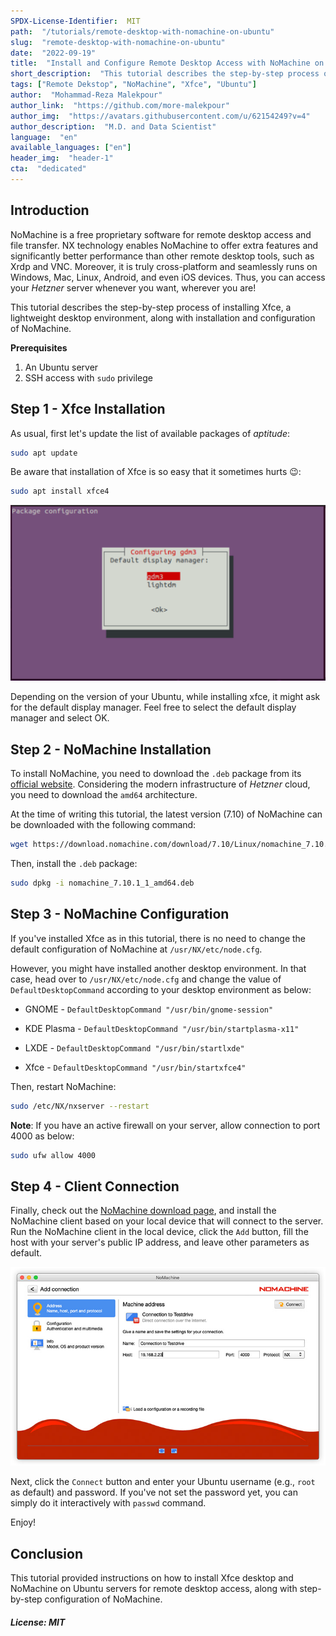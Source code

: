```yaml
---
SPDX-License-Identifier:  MIT
path:  "/tutorials/remote-desktop-with-nomachine-on-ubuntu"
slug:  "remote-desktop-with-nomachine-on-ubuntu"
date:  "2022-09-19"
title:  "Install and Configure Remote Desktop Access with NoMachine on Ubuntu Server"
short_description:  "This tutorial describes the step-by-step process of installing Xfce, a lightweight desktop environment, along with the installation and configuration of NoMachine."
tags: ["Remote Dekstop", "NoMachine", "Xfce", "Ubuntu"]
author:  "Mohammad-Reza Malekpour"
author_link:  "https://github.com/more-malekpour"
author_img:  "https://avatars.githubusercontent.com/u/62154249?v=4"
author_description:  "M.D. and Data Scientist"
language:  "en"
available_languages: ["en"]
header_img:  "header-1"
cta:  "dedicated"
---
```


## Introduction

NoMachine is a free proprietary software for remote desktop access and file transfer. NX technology enables NoMachine to offer extra features and significantly better performance than other remote desktop tools, such as Xrdp and VNC.
Moreover, it is truly cross-platform and seamlessly runs on Windows, Mac, Linux, Android, and even iOS devices. Thus, you can access your *Hetzner* server whenever you want, wherever you are!

This tutorial describes the step-by-step process of installing Xfce, a lightweight desktop environment, along with installation and configuration of NoMachine.

**Prerequisites**

1. An Ubuntu server
2. SSH access with `sudo` privilege

## Step 1 - Xfce Installation

As usual, first let's update the list of available packages of *aptitude*:

```bash
sudo apt update
```

Be aware that installation of Xfce is so easy that it sometimes hurts 😉:

```bash
sudo apt install xfce4
```

![Display Manager](images/display_manager.png)

Depending on the version of your Ubuntu, while installing xfce, it might ask for the default display manager. Feel free to select the default display manager and select OK.

## Step 2 - NoMachine Installation

To install NoMachine, you need to download the `.deb` package from its [official website](https://nomachine.com/download/linux). Considering the modern infrastructure of *Hetzner* cloud, you need to download the `amd64` architecture.

At the time of writing this tutorial, the latest version (7.10) of NoMachine can be downloaded with the following command:

```bash
wget https://download.nomachine.com/download/7.10/Linux/nomachine_7.10.1_1_amd64.deb
```

Then, install the `.deb` package:

```bash
sudo dpkg -i nomachine_7.10.1_1_amd64.deb
```

## Step 3 - NoMachine Configuration

If you've installed Xfce as in this tutorial, there is no need to change the default configuration of NoMachine at `/usr/NX/etc/node.cfg`.

However, you might have installed another desktop environment. In that case, head over to `/usr/NX/etc/node.cfg` and change the value of `DefaultDesktopCommand` according to your desktop environment as below:  

* GNOME - `DefaultDesktopCommand "/usr/bin/gnome-session"`

* KDE Plasma - `DefaultDesktopCommand "/usr/bin/startplasma-x11"`

* LXDE - `DefaultDesktopCommand "/usr/bin/startlxde"`

* Xfce - `DefaultDesktopCommand "/usr/bin/startxfce4"`
  
 Then, restart NoMachine:

 ```bash
sudo /etc/NX/nxserver --restart
```

**Note**: If you have an active firewall on your server, allow connection to port 4000 as below:

```bash
sudo ufw allow 4000
```

## Step 4 - Client Connection

Finally, check out the [NoMachine download page](https://nomachine.com/download), and install the NoMachine client based on your local device that will connect to the server. Run the NoMachine client in the local device, click the `Add` button, fill the host with your server's public IP address, and leave other parameters as default.

![Add Connection](images/newconnection_protocol.jpg)

Next, click the `Connect` button and enter your Ubuntu username (e.g., `root` as default) and password. If you've not set the password yet, you can simply do it interactively with `passwd` command.

Enjoy!

## Conclusion

This tutorial provided instructions on how to install Xfce desktop and NoMachine on Ubuntu servers for remote desktop access, along with step-by-step configuration of NoMachine.

##### License: MIT

<!--

Contributor's Certificate of Origin

By making a contribution to this project, I certify that:

(a) The contribution was created in whole or in part by me and I have
    the right to submit it under the license indicated in the file; or

(b) The contribution is based upon previous work that, to the best of my
    knowledge, is covered under an appropriate license and I have the
    right under that license to submit that work with modifications,
    whether created in whole or in part by me, under the same license
    (unless I am permitted to submit under a different license), as
    indicated in the file; or

(c) The contribution was provided directly to me by some other person
    who certified (a), (b) or (c) and I have not modified it.

(d) I understand and agree that this project and the contribution are
    public and that a record of the contribution (including all personal
    information I submit with it, including my sign-off) is maintained
    indefinitely and may be redistributed consistent with this project
    or the license(s) involved.

Signed-off-by: [Mohammad-Reza Malekpour | more.malekpour@outlook.com]

-->
